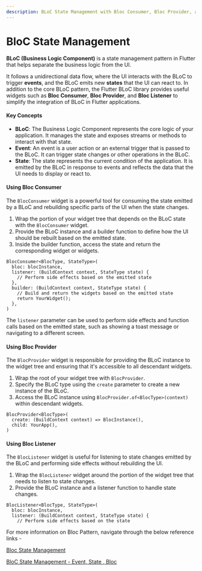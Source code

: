 ```yaml
---
description: BLoC State Management with Bloc Consumer, Bloc Provider, and Bloc Listener
---
```


# BloC State Management

**BLoC (Business Logic Component)** is a state management pattern in Flutter that helps separate the business logic from the UI.&#x20;

It follows a unidirectional data flow, where the UI interacts with the BLoC to trigger **events**, and the BLoC emits new **states** that the UI can react to. In addition to the core BLoC pattern, the Flutter BLoC library provides useful widgets such as **Bloc Consumer**, **Bloc Provider**, and **Bloc Listener** to simplify the integration of BLoC in Flutter applications.

#### Key Concepts

* **BLoC**: The Business Logic Component represents the core logic of your application. It manages the state and exposes streams or methods to interact with that state.
* **Event**: An event is a user action or an external trigger that is passed to the BLoC. It can trigger state changes or other operations in the BLoC.
* **State**: The state represents the current condition of the application. It is emitted by the BLoC in response to events and reflects the data that the UI needs to display or react to.

#### Using Bloc Consumer

The `BlocConsumer` widget is a powerful tool for consuming the state emitted by a BLoC and rebuilding specific parts of the UI when the state changes.

1. Wrap the portion of your widget tree that depends on the BLoC state with the `BlocConsumer` widget.
2. Provide the BLoC instance and a builder function to define how the UI should be rebuilt based on the emitted state.
3. Inside the builder function, access the state and return the corresponding widget or widgets.

```
BlocConsumer<BlocType, StateType>(
  bloc: blocInstance,
  listener: (BuildContext context, StateType state) {
    // Perform side effects based on the emitted state
  },
  builder: (BuildContext context, StateType state) {
    // Build and return the widgets based on the emitted state
    return YourWidget();
  },
)
```

The `listener` parameter can be used to perform side effects and function calls based on the emitted state, such as showing a toast message or navigating to a different screen.

#### Using Bloc Provider

The `BlocProvider` widget is responsible for providing the BLoC instance to the widget tree and ensuring that it's accessible to all descendant widgets.

1. Wrap the root of your widget tree with `BlocProvider`.
2. Specify the BLoC type using the `create` parameter to create a new instance of the BLoC.
3. Access the BLoC instance using `BlocProvider.of<BlocType>(context)` within descendant widgets.

```
BlocProvider<BlocType>(
  create: (BuildContext context) => BlocInstance(),
  child: YourApp(),
)
```

#### Using Bloc Listener

The `BlocListener` widget is useful for listening to state changes emitted by the BLoC and performing side effects without rebuilding the UI.

1. Wrap the `BlocListener` widget around the portion of the widget tree that needs to listen to state changes.
2. Provide the BLoC instance and a listener function to handle state changes.

```
BlocListener<BlocType, StateType>(
  bloc: blocInstance,
  listener: (BuildContext context, StateType state) {
    // Perform side effects based on the state
```

For more information on Bloc Pattern, navigate through the below reference links -

[Bloc State Management](https://blog.logrocket.com/state-management-flutter-bloc-pattern/)

[BloC State Management - Event, State , Bloc](https://www.youtube.com/watch?v=drkvsBh2ru8\&t=30s)

